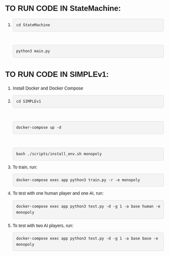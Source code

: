 <!DOCTYPE html>
<html lang="en">
<head>
<meta charset="UTF-8">
<meta name="viewport" content="width=device-width, initial-scale=1.0">
<title>README</title>
<style>
  body {
    font-family: Arial, sans-serif;
    line-height: 1.6;
    margin: 0;
    padding: 20px;
  }
  h1 {
    font-size: 24px;
    margin-bottom: 10px;
  }
  h2 {
    font-size: 20px;
    margin-top: 20px;
    margin-bottom: 10px;
  }
  code {
    background-color: #f4f4f4;
    border: 1px solid #ddd;
    border-radius: 4px;
    display: block;
    margin: 10px 0;
    padding: 10px;
  }
</style>
</head>
<body>

<h1>TO RUN CODE IN StateMachine:</h1>

<ol>
  <li>
    <code>cd StateMachine</code>
    <br>
    <code>python3 main.py</code>
  </li>
</ol>

<h1>TO RUN CODE IN SIMPLEv1:</h1>

<ol>
  <li>Install Docker and Docker Compose</li>
  <li>
    <code>cd SIMPLEv1</code>
    <br>
    <code>docker-compose up -d</code>
    <br>
    <code>bash ./scripts/install_env.sh monopoly</code>
  </li>
  <li>To train, run:</li>
  <code>docker-compose exec app python3 train.py -r -e monopoly</code>
  <li>To test with one human player and one AI, run:</li>
  <code>docker-compose exec app python3 test.py -d -g 1 -a base human -e monopoly</code>
  <li>To test with two AI players, run:</li>
  <code>docker-compose exec app python3 test.py -d -g 1 -a base base -e monopoly</code>
</ol>

</body>
</html>
